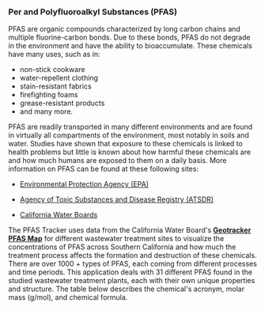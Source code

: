


### Per and Polyfluoroalkyl Substances (PFAS)



PFAS are organic compounds characterized by long carbon chains and multiple fluorine-carbon bonds. 
Due to these bonds, PFAS do not degrade in the environment and have the ability to bioaccumulate. These chemicals have many uses, such as in:

- non-stick cookware
- water-repellent clothing
- stain-resistant fabrics
- firefighting foams
- grease-resistant products
- and many more. 


PFAS are readily transported in many different environments and are found in virtually all compartments of the environment, most notably in soils and water. Studies have shown that exposure to these chemicals is linked to health problems but little is known about how harmful these chemicals are and how much humans are exposed to them on a daily basis. More information on PFAS can be found at these following sites:

- [Environmental Protection Agency (EPA)](https://www.epa.gov/pfas/pfas-explained)
 
- [Agency of Toxic Substances and Disease Registry (ATSDR)](https://www.atsdr.cdc.gov/pfas/health-effects/overview.html#:~:text=PFAS%20are%20man%2Dmade%20chemicals,grease%2C%20water%2C%20and%20oil)

- [California Water Boards](https://www.waterboards.ca.gov/pfas/background.html)


The PFAS Tracker uses data from the California Water Board's **[Geotracker PFAS Map](https://geotracker.waterboards.ca.gov/map/pfas_map)** for different wastewater treatment sites to visualize the concentrations of PFAS across Southern California and how much the treatment process affects the formation and destruction of these chemicals. There are over 1000 + types of PFAS, each coming from different processes and time periods. This application deals with 31 different PFAS found in the studied wastewater treatment plants, each with their own unique properties and structure. The table below describes the chemical's acronym, molar mass (g/mol), and chemical formula.


